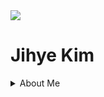 <img src="https://capsule-render.vercel.app/api?&color=#0000000&&section=header&text=Jihye Kim&fontSize=60px" />
<h1> Jihye Kim </h1>

<details>
<summary>About Me</summary>
<p><h3>Student of TUKorea</h3></p>
</summary>

<span>
  <a href="https://linktr.ee/wisdomismysoulheaven">
  <p>Linktree 🌴</p>
  </a>
  <br>
<h3>Record 📝</h3>
<p>TUKorea Press 39th (2021.03 ~ 2022.12)</p>
<p>Data Science Lab(DSL, TUKorea) (2022.09 ~ 12)</p>
<p>TUKorea Creator 1st (2022.09 ~ 12)</p>
<p>2030 Busan World Expo Ambassador (2022.09 ~ 2023.12)</p>



<br>
  <p>contact : 📥 kimjihe0220@naver.com </p>
</span>

